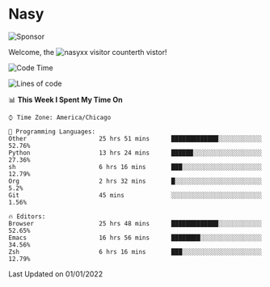 # Nasy

<!--
<p align="center">
<img height="200" src="https://github-readme-stats.vercel.app/api?username=nasyxx&count_private=true&show_icons=true&theme=dracula&include_all_commits=true"/>
<img height="200" src="https://github-readme-stats.vercel.app/api/top-langs/?username=nasyxx&theme=dracula&hide=html,jupyter+notebook&count_private=true&show_icons=true"/>
</p>

  
----------------
-->

![Sponsor](https://img.shields.io/static/v1.svg?label=Sponsor&message=%E2%9D%A4&logo=GitHub&style=flat&color=pink)
 
Welcome, the ![nasyxx visitor counter](https://count.getloli.com/get/@nasyxx?theme=rule34)th vistor!
 
<!--START_SECTION:waka-->
![Code Time](http://img.shields.io/badge/Code%20Time-1%2C668%20hrs%2047%20mins-blue)

![Lines of code](https://img.shields.io/badge/From%20Hello%20World%20I%27ve%20Written-5%20Million%20lines%20of%20code-blue)

📊 **This Week I Spent My Time On** 

```text
⌚︎ Time Zone: America/Chicago

💬 Programming Languages: 
Other                    25 hrs 51 mins      █████████████░░░░░░░░░░░░   52.76% 
Python                   13 hrs 24 mins      ██████░░░░░░░░░░░░░░░░░░░   27.36% 
sh                       6 hrs 16 mins       ███░░░░░░░░░░░░░░░░░░░░░░   12.79% 
Org                      2 hrs 32 mins       █░░░░░░░░░░░░░░░░░░░░░░░░   5.2% 
Git                      45 mins             ░░░░░░░░░░░░░░░░░░░░░░░░░   1.56%

🔥 Editors: 
Browser                  25 hrs 48 mins      █████████████░░░░░░░░░░░░   52.65% 
Emacs                    16 hrs 56 mins      ████████░░░░░░░░░░░░░░░░░   34.56% 
Zsh                      6 hrs 16 mins       ███░░░░░░░░░░░░░░░░░░░░░░   12.79%

```


 Last Updated on 01/01/2022
<!--END_SECTION:waka-->

<!-- ![visitors](https://visitor-badge.laobi.icu/badge?page_id=nasyxx.nasyxx) -->
